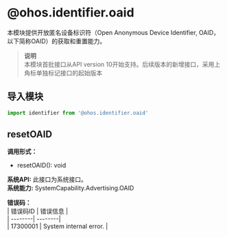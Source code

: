 # @ohos.identifier.oaid    
本模块提供开放匿名设备标识符（Open Anonymous Device Identifier, OAID，以下简称OAID）的获取和重置能力。  
> **说明**   
>本模块首批接口从API version 10开始支持。后续版本的新增接口，采用上角标单独标记接口的起始版本  
  
## 导入模块  
  
```js    
import identifier from '@ohos.identifier.oaid'    
```  
    
## resetOAID  
 **调用形式：**     
- resetOAID(): void  
  
 **系统API:**  此接口为系统接口。  
 **系统能力:**  SystemCapability.Advertising.OAID    
    
 **错误码：**     
| 错误码ID | 错误信息 |  
| --------| --------|  
| 17300001 | System internal error. |  
